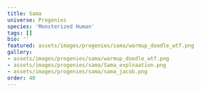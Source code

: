 ```yaml
---
title: Sama
universe: Progenies
species: 'Monsterized Human'
tags: []
bio: ''
featured: assets/images/progenies/sama/warmup_doodle_wtf.png
gallery:
- assets/images/progenies/sama/warmup_doodle_wtf.png
- assets/images/progenies/sama/Sama_explnaation.png
- assets/images/progenies/sama/sama_jacob.png
order: 40
---
```

